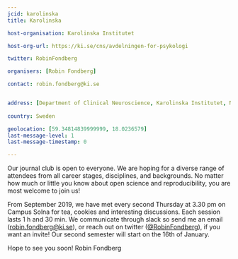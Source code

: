 ```yaml
---
jcid: karolinska
title: Karolinska 

host-organisation: Karolinska Institutet

host-org-url: https://ki.se/cns/avdelningen-for-psykologi 

twitter: RobinFondberg

organisers: [Robin Fondberg] 

contact: robin.fondberg@ki.se 


address: [Department of Clinical Neuroscience, Karolinska Institutet, Nobels väg 9, 171 77, Solna]
 
country: Sweden

geolocation: [59.34814839999999, 18.0236579]
last-message-level: 1
last-message-timestamp: 0

---
```

Our journal club is open to everyone. We are hoping for a diverse range of attendees from all career stages, disciplines, and backgrounds. No matter how much or little you know about open science and reproducibility, you are most welcome to join us!

From September 2019, we have met every second Thursday at 3.30 pm on Campus Solna for tea, cookies and interesting discussions. Each session lasts 1 h and 30 min. We communicate through slack so send me an email ([robin.fondberg@ki.se](mailto:robin.fondberg@ki.se)), or reach out on twitter ([@RobinFondberg](https://twitter.com/RobinFondberg)), if you want an invite! Our second semester will start on the 16th of January. 

Hope to see you soon!
Robin Fondberg

